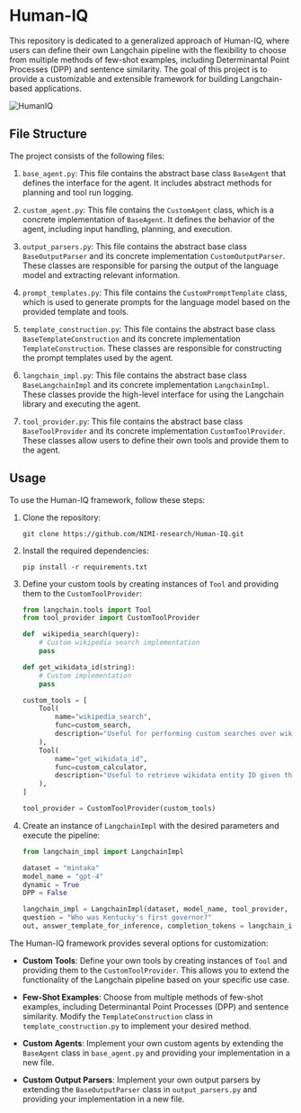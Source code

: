 # Human-IQ

This repository is dedicated to a generalized approach of Human-IQ, where users can define their own Langchain pipeline with the flexibility to choose from multiple methods of few-shot examples, including Determinantal Point Processes (DPP) and sentence similarity. The goal of this project is to provide a customizable and extensible framework for building Langchain-based applications.

![HumanIQ](https://github.com/NIMI-research/Human-IQ/assets/91888251/8a6a5192-8108-4232-a78e-ad3da694e5ac)

## File Structure

The project consists of the following files:

1. `base_agent.py`: This file contains the abstract base class `BaseAgent` that defines the interface for the agent. It includes abstract methods for planning and tool run logging.

2. `custom_agent.py`: This file contains the `CustomAgent` class, which is a concrete implementation of `BaseAgent`. It defines the behavior of the agent, including input handling, planning, and execution.

3. `output_parsers.py`: This file contains the abstract base class `BaseOutputParser` and its concrete implementation `CustomOutputParser`. These classes are responsible for parsing the output of the language model and extracting relevant information.

4. `prompt_templates.py`: This file contains the `CustomPromptTemplate` class, which is used to generate prompts for the language model based on the provided template and tools.

5. `template_construction.py`: This file contains the abstract base class `BaseTemplateConstruction` and its concrete implementation `TemplateConstruction`. These classes are responsible for constructing the prompt templates used by the agent.

6. `langchain_impl.py`: This file contains the abstract base class `BaseLangchainImpl` and its concrete implementation `LangchainImpl`. These classes provide the high-level interface for using the Langchain library and executing the agent.

7. `tool_provider.py`: This file contains the abstract base class `BaseToolProvider` and its concrete implementation `CustomToolProvider`. These classes allow users to define their own tools and provide them to the agent.

## Usage

To use the Human-IQ framework, follow these steps:

1. Clone the repository:
   ```
   git clone https://github.com/NIMI-research/Human-IQ.git
   ```

2. Install the required dependencies:
   ```
   pip install -r requirements.txt
   ```

3. Define your custom tools by creating instances of `Tool` and providing them to the `CustomToolProvider`:
   ```python
   from langchain.tools import Tool
   from tool_provider import CustomToolProvider

   def  wikipedia_search(query):
       # Custom wikipedia search implementation
       pass

   def get_wikidata_id(string):
       # Custom implementation
       pass

   custom_tools = [
       Tool(
           name="wikipedia_search",
           func=custom_search,
           description="Useful for performing custom searches over wikipedia.",
       ),
       Tool(
           name="get_wikidata_id",
           func=custom_calculator,
           description="Useful to retrieve wikidata entity ID given their label.",
       ),
   ]

   tool_provider = CustomToolProvider(custom_tools)
   ```

4. Create an instance of `LangchainImpl` with the desired parameters and execute the pipeline:
   ```python
   from langchain_impl import LangchainImpl

   dataset = "mintaka"
   model_name = "gpt-4"
   dynamic = True
   DPP = False

   langchain_impl = LangchainImpl(dataset, model_name, tool_provider, dynamic, DPP)
   question = "Who was Kentucky's first governor?"
   out, answer_template_for_inference, completion_tokens = langchain_impl.execute_agent(question)
   ```

The Human-IQ framework provides several options for customization:

- **Custom Tools**: Define your own tools by creating instances of `Tool` and providing them to the `CustomToolProvider`. This allows you to extend the functionality of the Langchain pipeline based on your specific use case.

- **Few-Shot Examples**: Choose from multiple methods of few-shot examples, including Determinantal Point Processes (DPP) and sentence similarity. Modify the `TemplateConstruction` class in `template_construction.py` to implement your desired method.

- **Custom Agents**: Implement your own custom agents by extending the `BaseAgent` class in `base_agent.py` and providing your implementation in a new file.

- **Custom Output Parsers**: Implement your own output parsers by extending the `BaseOutputParser` class in `output_parsers.py` and providing your implementation in a new file.
